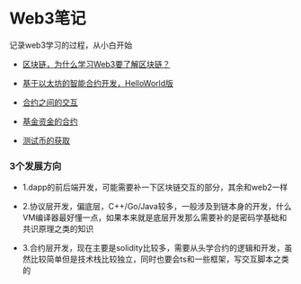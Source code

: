 # Web3笔记

记录web3学习的过程，从小白开始

- [区块链，为什么学习Web3要了解区块链？](https://github.com/lll618xxx/web3-notes/blob/master/blockChain/main.md)

- [基于以太坊的智能合约开发，HelloWorld版](https://github.com/lll618xxx/web3-notes/blob/master/smartContract/main.md)

- [合约之间的交互](https://github.com/lll618xxx/web3-notes/blob/master/contractInteract/main.md)

- [基金资金的合约](https://github.com/lll618xxx/web3-notes/blob/master/contractInteract/main.md)

- [测试币的获取](https://github.com/lll618xxx/web3-notes/blob/master/wallet/METAMASK.md)

### 3个发展方向

* 1.dapp的前后端开发，可能需要补一下区块链交互的部分，其余和web2一样

* 2.协议层开发，偏底层，C++/Go/Java较多，一般涉及到链本身的开发，什么VM编译器最好懂一点，如果本来就是底层开发那么需要补的是密码学基础和共识原理之类的知识

* 3.合约层开发，现在主要是solidity比较多，需要从头学合约的逻辑和开发，虽然比较简单但是技术栈比较独立，同时也要会ts和一些框架，写交互脚本之类的